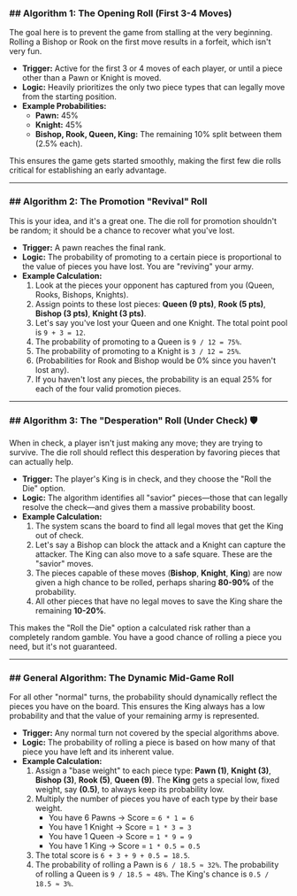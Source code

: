 ### ## Algorithm 1: The Opening Roll (First 3-4 Moves)

The goal here is to prevent the game from stalling at the very beginning. Rolling a Bishop or Rook on the first move results in a forfeit, which isn't very fun.

- **Trigger:** Active for the first 3 or 4 moves of each player, or until a piece other than a Pawn or Knight is moved.
- **Logic:** Heavily prioritizes the only two piece types that can legally move from the starting position.
- **Example Probabilities:**
    - **Pawn:** 45%
    - **Knight:** 45%
    - **Bishop, Rook, Queen, King:** The remaining 10% split between them (2.5% each).

This ensures the game gets started smoothly, making the first few die rolls critical for establishing an early advantage.

---

### ## Algorithm 2: The Promotion "Revival" Roll

This is your idea, and it's a great one. The die roll for promotion shouldn't be random; it should be a chance to recover what you've lost.

- **Trigger:** A pawn reaches the final rank.
- **Logic:** The probability of promoting to a certain piece is proportional to the value of pieces you have lost. You are "reviving" your army.
- **Example Calculation:**
    1. Look at the pieces your opponent has captured from you (Queen, Rooks, Bishops, Knights).
    2. Assign points to these lost pieces: **Queen (9 pts)**, **Rook (5 pts)**, **Bishop (3 pts)**, **Knight (3 pts)**.
    3. Let's say you've lost your Queen and one Knight. The total point pool is `9 + 3 = 12`.
    4. The probability of promoting to a Queen is `9 / 12 = 75%`.
    5. The probability of promoting to a Knight is `3 / 12 = 25%`.
    6. (Probabilities for Rook and Bishop would be 0% since you haven't lost any).
    7. If you haven't lost any pieces, the probability is an equal 25% for each of the four valid promotion pieces.

---

### ## Algorithm 3: The "Desperation" Roll (Under Check) 🛡️

When in check, a player isn't just making any move; they are trying to survive. The die roll should reflect this desperation by favoring pieces that can actually help.

- **Trigger:** The player's King is in check, and they choose the "Roll the Die" option.
- **Logic:** The algorithm identifies all "savior" pieces—those that can legally resolve the check—and gives them a massive probability boost.
- **Example Calculation:**
    1. The system scans the board to find all legal moves that get the King out of check.
    2. Let's say a Bishop can block the attack and a Knight can capture the attacker. The King can also move to a safe square. These are the "savior" moves.
    3. The pieces capable of these moves (**Bishop**, **Knight**, **King**) are now given a high chance to be rolled, perhaps sharing **80-90%** of the probability.
    4. All other pieces that have no legal moves to save the King share the remaining **10-20%**.

This makes the "Roll the Die" option a calculated risk rather than a completely random gamble. You have a good chance of rolling a piece you need, but it's not guaranteed.

---

### ## General Algorithm: The Dynamic Mid-Game Roll

For all other "normal" turns, the probability should dynamically reflect the pieces you have on the board. This ensures the King always has a low probability and that the value of your remaining army is represented.

- **Trigger:** Any normal turn not covered by the special algorithms above.
- **Logic:** The probability of rolling a piece is based on how many of that piece you have left and its inherent value.
- **Example Calculation:**
    1. Assign a "base weight" to each piece type: **Pawn (1)**, **Knight (3)**, **Bishop (3)**, **Rook (5)**, **Queen (9)**. The **King** gets a special low, fixed weight, say **(0.5)**, to always keep its probability low.
    2. Multiply the number of pieces you have of each type by their base weight.
        - You have 6 Pawns -> Score = `6 * 1 = 6`
        - You have 1 Knight -> Score = `1 * 3 = 3`
        - You have 1 Queen -> Score = `1 * 9 = 9`
        - You have 1 King -> Score = `1 * 0.5 = 0.5`
    3. The total score is `6 + 3 + 9 + 0.5 = 18.5`.
    4. The probability of rolling a Pawn is `6 / 18.5 ≈ 32%`. The probability of rolling a Queen is `9 / 18.5 ≈ 48%`. The King's chance is `0.5 / 18.5 ≈ 3%`.